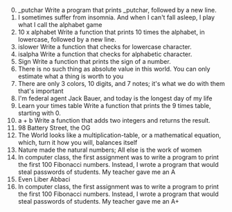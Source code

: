 0. _putchar Write a program that prints _putchar, followed by a new line.
1. I sometimes suffer from insomnia. And when I can't fall asleep, I play what I call the alphabet game
2. 10 x alphabet Write a function that prints 10 times the alphabet, in lowercase, followed by a new line.
3. islower Write a function that checks for lowercase character.
4. isalpha Write a function that checks for alphabetic character.
5. Sign Write a function that prints the sign of a number.
6. There is no such thing as absolute value in this world. You can only estimate what a thing is worth to you
7. There are only 3 colors, 10 digits, and 7 notes; it's what we do with them that's important
8. I'm federal agent Jack Bauer, and today is the longest day of my life
9. Learn your times table Write a function that prints the 9 times table, starting with 0.
10. a + b Write a function that adds two integers and returns the result.
11. 98 Battery Street, the OG
12. The World looks like a multiplication-table, or a mathematical equation, which, turn it how you will, balances itself
13. Nature made the natural numbers; All else is the work of women
14. In computer class, the first assignment was to write a program to print the first 100 Fibonacci numbers. Instead, I wrote a program that would steal passwords of students. My teacher gave me an A
15. Even Liber Abbaci
16. In computer class, the first assignment was to write a program to print the first 100 Fibonacci numbers. Instead, I wrote a program that would steal passwords of students. My teacher gave me an A+
